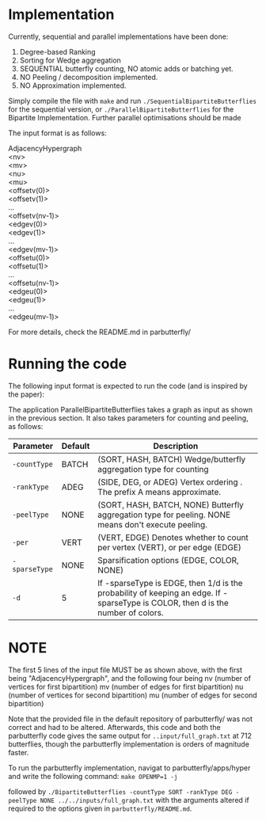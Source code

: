 # Implementation

Currently, sequential and parallel implementations have been done:
1. Degree-based Ranking
2. Sorting for Wedge aggregation
3. SEQUENTIAL butterfly counting, NO atomic adds or batching yet.
4. NO Peeling / decomposition implemented.
5. NO Approximation implemented.

Simply compile the file with `make` and run `./SequentialBipartiteButterflies` for the sequential version, or `./ParallelBipartiteButterflies` for the Bipartite Implementation.
Further parallel optimisations should be made

The input format is as follows:

AdjacencyHypergraph  
&lt;nv>  
&lt;mv>  
&lt;nu>  
&lt;mu>  
&lt;offsetv(0)>   
&lt;offsetv(1)>  
...  
&lt;offsetv(nv-1)>  
&lt;edgev(0)>  
&lt;edgev(1)>  
...  
&lt;edgev(mv-1)>   
&lt;offsetu(0)>  
&lt;offsetu(1)>  
...  
&lt;offsetu(nv-1)>  
&lt;edgeu(0)>  
&lt;edgeu(1)>  
...  
&lt;edgeu(mv-1)>

For more details, check the README.md in parbutterfly/

# Running the code

The following input format is expected to run the code (and is inspired by the paper):

The application ParallelBipartiteButterflies takes a graph as input as shown in the previous section.
It also takes parameters for counting and peeling, as follows:

| Parameter    | Default     | Description                                      |
| ---------    | -------     | ------------------------------------------------ |
| `-countType` | BATCH       | (SORT, HASH, BATCH) Wedge/butterfly aggregation type for counting |
| `-rankType`  | ADEG        | (SIDE, DEG, or ADEG) Vertex ordering . The prefix A means approximate.                |
| `-peelType`  | NONE        | (SORT, HASH, BATCH, NONE) Butterfly aggregation type for peeling. NONE means don't execute peeling. |
| `-per`       | VERT        | (VERT, EDGE) Denotes whether to count per vertex (VERT), or per edge (EDGE) |
| `-sparseType`| NONE        | Sparsification options (EDGE, COLOR, NONE) |
| `-d`         | 5           | If -sparseType is EDGE, then 1/d is the probability of keeping an edge. If -sparseType is COLOR, then d is the number of colors. |

# NOTE
The first 5 lines of the input file MUST be as shown above, with the first being "AdjacencyHypergraph",
and the following four being
nv (number of vertices for first bipartition)
mv (number of edges for first bipartition)
nu (number of vertices for second bipartition)
mu (number of edges for second bipartition)

Note that the provided file in the default repository of parbutterfly/ was not correct and had to be altered. Afterwards, this code and both the parbutterfly code gives the same output for `..input/full_graph.txt` at 712 butterflies, though the parbutterfly implementation is orders of magnitude faster.

To run the parbutterfly implementation, navigat to parbutterfly/apps/hyper and write the following command: `make OPENMP=1 -j`

followed by `./BipartiteButterflies -countType SORT -rankType DEG -peelType NONE ../../inputs/full_graph.txt` with the arguments altered if required to the options given in `parbutterfly/README.md`.
